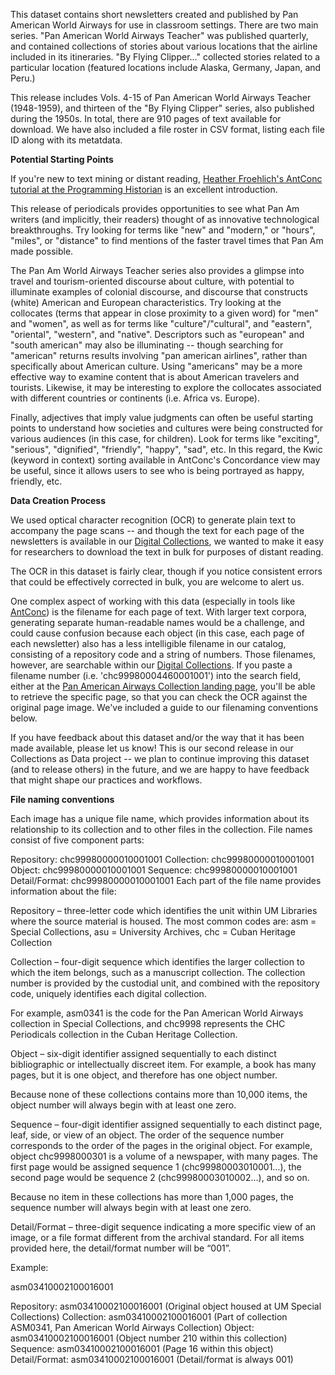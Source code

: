 This dataset contains short newsletters created and published by Pan American World Airways for use in classroom settings. There are two main series. "Pan American World Airways Teacher" was published quarterly, and contained collections of stories about various locations that the airline included in its itineraries. "By Flying Clipper..." collected stories related to a particular location (featured locations include Alaska, Germany, Japan, and Peru.)

This release includes Vols. 4-15 of Pan American World Airways Teacher (1948-1959), and thirteen of the "By Flying Clipper" series, also published during the 1950s. In total, there are 910 pages of text available for download. We have also included a file roster in CSV format, listing each file ID along with its metatdata.

**Potential Starting Points**

If you're new to text mining or distant reading, [Heather Froehlich's AntConc tutorial at the Programming Historian](https://programminghistorian.org/en/lessons/corpus-analysis-with-antconc) is an excellent introduction.

This release of periodicals provides opportunities to see what Pan Am writers (and implicitly, their readers) thought of as innovative technological breakthroughs. Try looking for terms like "new" and "modern," or "hours", "miles", or "distance" to find mentions of the faster travel times that Pan Am made possible.

The Pan Am World Airways Teacher series also provides a glimpse into travel and tourism-oriented discourse about culture, with potential to illuminate examples of colonial discourse, and discourse that constructs (white) American and European characteristics. Try looking at the collocates (terms that appear in close proximity to a given word) for "men" and "women", as well as for terms like "culture"/"cultural", and "eastern", "oriental", "western", and "native". Descriptors such as "european" and "south american" may also be illuminating -- though searching for "american" returns results involving "pan american airlines", rather than specifically about American culture. Using "americans" may be a more effective way to examine content that is about American travelers and tourists. Likewise, it may be interesting to explore the collocates associated with different countries or continents (i.e. Africa vs. Europe).

Finally, adjectives that imply value judgments can often be useful starting points to understand how societies and cultures were being constructed for various audiences (in this case, for children). Look for terms like "exciting", "serious", "dignified", "friendly", "happy", "sad", etc. In this regard, the Kwic (keyword in context) sorting available in AntConc's Concordance view may be useful, since it allows users to see who is being portrayed as happy, friendly, etc.

**Data Creation Process**

We used optical character recognition (OCR) to generate plain text to accompany the page scans -- and though the text for each page of the newsletters is available in our [Digital Collections](https://merrick.library.miami.edu/), we wanted to make it easy for researchers to download the text in bulk for purposes of distant reading.

The OCR in this dataset is fairly clear, though if you notice consistent errors that could be effectively corrected in bulk, you are welcome to alert us.

One complex aspect of working with this data (especially in tools like [AntConc](http://www.laurenceanthony.net/software/antconc/)) is the filename for each page of text. With larger text corpora, generating separate human-readable names would be a challenge, and could cause confusion because each object (in this case, each page of each newsletter) also has a less intelligible filename in our catalog, consisting of a repository code and a string of numbers. Those filenames, however, are searchable within our [Digital Collections](https://merrick.library.miami.edu/). If you paste a filename number (i.e. 'chc99980004460001001') into the search field, either at the [Pan American Airways Collection landing page](https://merrick.library.miami.edu/specialCollections/asm0341/), you'll be able to retrieve the specific page, so that you can check the OCR against the original page image. We've included a guide to our filenaming conventions below.

If you have feedback about this dataset and/or the way that it has been made available, please let us know! This is our second release in our Collections as Data project -- we plan to continue improving this dataset (and to release others) in the future, and we are happy to have feedback that might shape our practices and workflows.

**File naming conventions**

Each image has a unique file name, which provides information about its relationship to its collection and to other files in the collection. File names consist of five component parts:

Repository:	chc99980000010001001
Collection:	chc99980000010001001
Object:	chc99980000010001001
Sequence:	chc99980000010001001
Detail/Format:	chc99980000010001001
Each part of the file name provides information about the file:

Repository – three-letter code which identifies the unit within UM Libraries where the source material is housed. The most common codes are: asm = Special Collections, asu = University Archives, chc = Cuban Heritage Collection

Collection – four-digit sequence which identifies the larger collection to which the item belongs, such as a manuscript collection. The collection number is provided by the custodial unit, and combined with the repository code, uniquely identifies each digital collection.

For example, asm0341 is the code for the Pan American World Airways collection in Special Collections, and chc9998 represents the CHC Periodicals collection in the Cuban Heritage Collection.

Object – six-digit identifier assigned sequentially to each distinct bibliographic or intellectually discreet item.
For example, a book has many pages, but it is one object, and therefore has one object number.

Because none of these collections contains more than 10,000 items, the object number will always begin with at least one zero.

Sequence – four-digit identifier assigned sequentially to each distinct page, leaf, side, or view of an object. The order of the sequence number corresponds to the order of the pages in the original object.
For example, object chc9998000301 is a volume of a newspaper, with many pages. The first page would be assigned sequence 1 (chc99980003010001…), the second page would be sequence 2 (chc99980003010002…), and so on.

Because no item in these collections has more than 1,000 pages, the sequence number will always begin with at least one zero.

Detail/Format – three-digit sequence indicating a more specific view of an image, or a file format different from the archival standard.
For all items provided here, the detail/format number will be “001”.

Example:

asm03410002100016001

Repository:	asm03410002100016001 (Original object housed at UM Special Collections)
Collection:	asm03410002100016001 (Part of collection ASM0341, Pan American World Airways Collection)
Object:	asm03410002100016001 (Object number 210 within this collection)
Sequence:	asm03410002100016001 (Page 16 within this object)
Detail/Format:	asm03410002100016001 (Detail/format is always 001)
